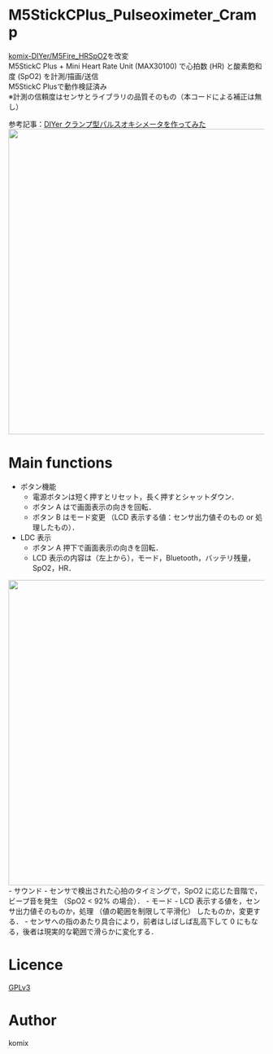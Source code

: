 # M5StickCPlus_Pulseoximeter_Cramp  
[komix-DIYer/M5Fire_HRSpO2](https://github.com/komix-DIYer/M5Fire_HRSpO2)を改変  
M5StickC Plus + Mini Heart Rate Unit (MAX30100) で心拍数 (HR) と酸素飽和度 (SpO2) を計測/描画/送信  
M5StickC Plusで動作検証済み  
※計測の信頼度はセンサとライブラリの品質そのもの（本コードによる補正は無し）  
  
参考記事：[DIYer クランプ型パルスオキシメータを作ってみた](http://twinklesmile.blog42.fc2.com/blog-entry-476.html)  
<img src="https://user-images.githubusercontent.com/25588291/179397123-c3dec917-65ef-4b4e-8a3a-d44349f6b16d.jpg" width="600">  

# Main functions  
- ボタン機能
  - 電源ボタンは短く押すとリセット，長く押すとシャットダウン．
  - ボタン A はで画面表示の向きを回転．
  - ボタン B はモード変更 （LCD 表示する値：センサ出力値そのもの or 処理したもの）．
- LDC 表示
  - ボタン A 押下で画面表示の向きを回転．
  - LCD 表示の内容は（左上から），モード，Bluetooth，バッテリ残量，SpO2，HR．
<img src="https://user-images.githubusercontent.com/25588291/179397163-7d8a0444-9eab-47ab-902e-3571e4d545b4.jpg" width="600">  
- サウンド
  - センサで検出された心拍のタイミングで，SpO2 に応じた音階で，ビープ音を発生 （SpO2 < 92% の場合）．
- モード
  - LCD 表示する値を，センサ出力値そのものか，処理 （値の範囲を制限して平滑化） したものか，変更する．
  - センサへの指のあたり具合により，前者はしばしば乱高下して 0 にもなる，後者は現実的な範囲で滑らかに変化する．

# Licence
[GPLv3](https://github.com/komix-DIYer/M5StickCPlus_Pulseoximeter_Cramp/blob/master/LICENSE)

# Author
komix
